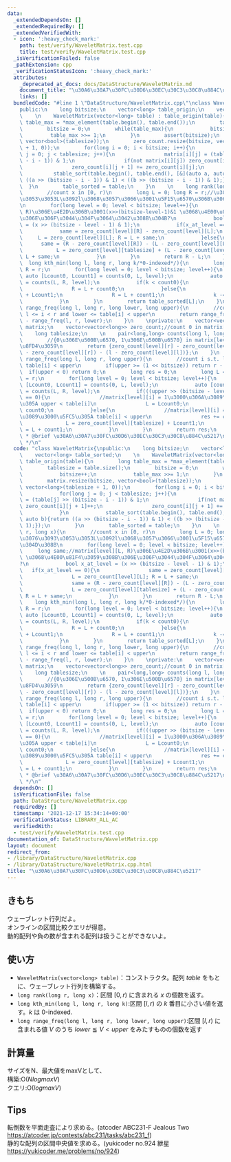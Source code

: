 ```yaml
---
data:
  _extendedDependsOn: []
  _extendedRequiredBy: []
  _extendedVerifiedWith:
  - icon: ':heavy_check_mark:'
    path: test/verify/WaveletMatrix.test.cpp
    title: test/verify/WaveletMatrix.test.cpp
  _isVerificationFailed: false
  _pathExtension: cpp
  _verificationStatusIcon: ':heavy_check_mark:'
  attributes:
    _deprecated_at_docs: docs/DataStructure/WaveletMatrix.md
    document_title: "\u30A6\u30A7\u30FC\u30D6\u30EC\u30C3\u30C8\u884C\u5217"
    links: []
  bundledCode: "#line 1 \"DataStructure/WaveletMatrix.cpp\"\nclass WaveletMatrix{\n\
    public:\n    long bitsize;\n    vector<long> table_origin;\n    vector<long> table_sorted;\n\
    \    \n    WaveletMatrix(vector<long> table) : table_origin(table){\n        long\
    \ table_max = *max_element(table.begin(), table.end());\n        tablesize = table.size();\n\
    \        bitsize = 0;\n        while(table_max){\n            bitsize++;\n   \
    \         table_max >>= 1;\n        }\n        assert(bitsize);\n        matrix.resize(bitsize,\
    \ vector<bool>(tablesize));\n        zero_count.resize(bitsize, vector<long>(tablesize\
    \ + 1, 0));\n        for(long i = 0; i < bitsize; i++){\n            for(long\
    \ j = 0; j < tablesize; j++){\n                matrix[i][j] = (table[j] >> (bitsize\
    \ - i - 1)) & 1;\n                if(not matrix[i][j]) zero_count[i][j + 1]++;\n\
    \                zero_count[i][j + 1] += zero_count[i][j];\n            }\n  \
    \          stable_sort(table.begin(), table.end(), [&](auto a, auto b){return\
    \ ((a >> (bitsize - i - 1)) & 1) < ((b >> (bitsize - i - 1)) & 1);});\n      \
    \  }\n        table_sorted = table;\n    }\n    \n    long rank(long r, long x){\n\
    \        //count x in [0, r)\n        long L = 0; long R = r;//\u305F\u3076\u3093\
    \u3053\u3053L\u3092l\u3068\u3057\u3066\u3001\u5F15\u6570\u306B\u3067\u304D\u308B\
    \n        for(long level = 0; level < bitsize; level++){\n            long same;//matrix[level][L,\
    \ R)\u306E\u4E2D\u306B\u3001(x>>(bitsize-level-1)&1 \u3068\u4E00\u81F4\u3059\u308B\
    \u306E\u306F\u3044\u304F\u3064\u3042\u308B\u304B?\n            bool x_at_level\
    \ = (x >> (bitsize - level - 1) & 1);\n            if(x_at_level == 0){\n    \
    \            same = zero_count[level][R] - zero_count[level][L];\n           \
    \     L = zero_count[level][L]; R = L + same;\n            }else{\n          \
    \      same = (R - zero_count[level][R]) - (L - zero_count[level][L]);\n     \
    \           L = zero_count[level][tablesize] + (L - zero_count[level][L]); R =\
    \ L + same;\n            }\n        }\n        return R - L;\n    }\n    \n  \
    \  long kth_min(long l, long r, long k/*0-indexed*/){\n        long L = l; long\
    \ R = r;\n        for(long level = 0; level < bitsize; level++){\n           \
    \ auto [Lcount0, Lcount1] = counts(0, L, level);\n            auto [count0, count1]\
    \ = counts(L, R, level);\n            if(k < count0){\n                L = Lcount0;\n\
    \                R = L + count0;\n            }else{\n                L = zero_count[level][tablesize]\
    \ + Lcount1;\n                R = L + count1;\n                k -= count0;\n\
    \            }\n        }\n        return table_sorted[L];\n    }\n    \n    long\
    \ range_freq(long l, long r, long lower, long upper){\n        //count i s.t.\
    \ l <= i < r and lower <= table[i] < upper\n        return range_freq(l, r, upper)\
    \ - range_freq(l, r, lower);\n    }\n    \nprivate:\n    vector<vector<bool>>\
    \ matrix;\n    vector<vector<long>> zero_count;//count 0 in matrix[i][0, r)\n\
    \    long tablesize;\n    \n    pair<long,long> counts(long l, long r, long level){\n\
    \        //{0\u306E\u500B\u6570, 1\u306E\u500B\u6570} in matrix[level][l, r)\u3092\
    \u8FD4\u3059\n        return {zero_count[level][r] - zero_count[level][l], (r\
    \ - zero_count[level][r]) - (l - zero_count[level][l])};\n    }\n    \n    long\
    \ range_freq(long l, long r, long upper){\n        //count i s.t. l <= i < r and\
    \ table[i] < upper\n        if(upper >= (1 << bitsize)) return r - l;\n      \
    \  if(upper < 0) return 0;\n        long res = 0;\n        long L = l; long R\
    \ = r;\n        for(long level = 0; level < bitsize; level++){\n            auto\
    \ [Lcount0, Lcount1] = counts(0, L, level);\n            auto [count0, count1]\
    \ = counts(L, R, level);\n            if(((upper >> (bitsize - level - 1)) & 1)\
    \ == 0){\n                //matrix[level][i] = 1\u3000\u306A\u3089\u3000\u5FC5\
    \u305A upper < table[i]\n                L = Lcount0;\n                R = L +\
    \ count0;\n            }else{\n                //matrix[level][i] = 0\u3000\u306A\
    \u3089\u3000\u5FC5\u305A table[i] < upper\n                res += count0;\n  \
    \              L = zero_count[level][tablesize] + Lcount1;\n                R\
    \ = L + count1;\n            }\n        }\n        return res;\n    }\n};\n/**\n\
    \ * @brief \u30A6\u30A7\u30FC\u30D6\u30EC\u30C3\u30C8\u884C\u5217\n * @docs docs/DataStructure/WaveletMatrix.md\n\
    \ */\n"
  code: "class WaveletMatrix{\npublic:\n    long bitsize;\n    vector<long> table_origin;\n\
    \    vector<long> table_sorted;\n    \n    WaveletMatrix(vector<long> table) :\
    \ table_origin(table){\n        long table_max = *max_element(table.begin(), table.end());\n\
    \        tablesize = table.size();\n        bitsize = 0;\n        while(table_max){\n\
    \            bitsize++;\n            table_max >>= 1;\n        }\n        assert(bitsize);\n\
    \        matrix.resize(bitsize, vector<bool>(tablesize));\n        zero_count.resize(bitsize,\
    \ vector<long>(tablesize + 1, 0));\n        for(long i = 0; i < bitsize; i++){\n\
    \            for(long j = 0; j < tablesize; j++){\n                matrix[i][j]\
    \ = (table[j] >> (bitsize - i - 1)) & 1;\n                if(not matrix[i][j])\
    \ zero_count[i][j + 1]++;\n                zero_count[i][j + 1] += zero_count[i][j];\n\
    \            }\n            stable_sort(table.begin(), table.end(), [&](auto a,\
    \ auto b){return ((a >> (bitsize - i - 1)) & 1) < ((b >> (bitsize - i - 1)) &\
    \ 1);});\n        }\n        table_sorted = table;\n    }\n    \n    long rank(long\
    \ r, long x){\n        //count x in [0, r)\n        long L = 0; long R = r;//\u305F\
    \u3076\u3093\u3053\u3053L\u3092l\u3068\u3057\u3066\u3001\u5F15\u6570\u306B\u3067\
    \u304D\u308B\n        for(long level = 0; level < bitsize; level++){\n       \
    \     long same;//matrix[level][L, R)\u306E\u4E2D\u306B\u3001(x>>(bitsize-level-1)&1\
    \ \u3068\u4E00\u81F4\u3059\u308B\u306E\u306F\u3044\u304F\u3064\u3042\u308B\u304B\
    ?\n            bool x_at_level = (x >> (bitsize - level - 1) & 1);\n         \
    \   if(x_at_level == 0){\n                same = zero_count[level][R] - zero_count[level][L];\n\
    \                L = zero_count[level][L]; R = L + same;\n            }else{\n\
    \                same = (R - zero_count[level][R]) - (L - zero_count[level][L]);\n\
    \                L = zero_count[level][tablesize] + (L - zero_count[level][L]);\
    \ R = L + same;\n            }\n        }\n        return R - L;\n    }\n    \n\
    \    long kth_min(long l, long r, long k/*0-indexed*/){\n        long L = l; long\
    \ R = r;\n        for(long level = 0; level < bitsize; level++){\n           \
    \ auto [Lcount0, Lcount1] = counts(0, L, level);\n            auto [count0, count1]\
    \ = counts(L, R, level);\n            if(k < count0){\n                L = Lcount0;\n\
    \                R = L + count0;\n            }else{\n                L = zero_count[level][tablesize]\
    \ + Lcount1;\n                R = L + count1;\n                k -= count0;\n\
    \            }\n        }\n        return table_sorted[L];\n    }\n    \n    long\
    \ range_freq(long l, long r, long lower, long upper){\n        //count i s.t.\
    \ l <= i < r and lower <= table[i] < upper\n        return range_freq(l, r, upper)\
    \ - range_freq(l, r, lower);\n    }\n    \nprivate:\n    vector<vector<bool>>\
    \ matrix;\n    vector<vector<long>> zero_count;//count 0 in matrix[i][0, r)\n\
    \    long tablesize;\n    \n    pair<long,long> counts(long l, long r, long level){\n\
    \        //{0\u306E\u500B\u6570, 1\u306E\u500B\u6570} in matrix[level][l, r)\u3092\
    \u8FD4\u3059\n        return {zero_count[level][r] - zero_count[level][l], (r\
    \ - zero_count[level][r]) - (l - zero_count[level][l])};\n    }\n    \n    long\
    \ range_freq(long l, long r, long upper){\n        //count i s.t. l <= i < r and\
    \ table[i] < upper\n        if(upper >= (1 << bitsize)) return r - l;\n      \
    \  if(upper < 0) return 0;\n        long res = 0;\n        long L = l; long R\
    \ = r;\n        for(long level = 0; level < bitsize; level++){\n            auto\
    \ [Lcount0, Lcount1] = counts(0, L, level);\n            auto [count0, count1]\
    \ = counts(L, R, level);\n            if(((upper >> (bitsize - level - 1)) & 1)\
    \ == 0){\n                //matrix[level][i] = 1\u3000\u306A\u3089\u3000\u5FC5\
    \u305A upper < table[i]\n                L = Lcount0;\n                R = L +\
    \ count0;\n            }else{\n                //matrix[level][i] = 0\u3000\u306A\
    \u3089\u3000\u5FC5\u305A table[i] < upper\n                res += count0;\n  \
    \              L = zero_count[level][tablesize] + Lcount1;\n                R\
    \ = L + count1;\n            }\n        }\n        return res;\n    }\n};\n/**\n\
    \ * @brief \u30A6\u30A7\u30FC\u30D6\u30EC\u30C3\u30C8\u884C\u5217\n * @docs docs/DataStructure/WaveletMatrix.md\n\
    \ */\n"
  dependsOn: []
  isVerificationFile: false
  path: DataStructure/WaveletMatrix.cpp
  requiredBy: []
  timestamp: '2021-12-17 15:34:14+09:00'
  verificationStatus: LIBRARY_ALL_AC
  verifiedWith:
  - test/verify/WaveletMatrix.test.cpp
documentation_of: DataStructure/WaveletMatrix.cpp
layout: document
redirect_from:
- /library/DataStructure/WaveletMatrix.cpp
- /library/DataStructure/WaveletMatrix.cpp.html
title: "\u30A6\u30A7\u30FC\u30D6\u30EC\u30C3\u30C8\u884C\u5217"
---
```

## きもち

ウェーブレット行列だよ。  
オンラインの区間比較クエリが得意。  
動的配列や負の数が含まれる配列は扱うことができないよ。  

## 使い方  
- `WaveletMatrix(vector<long> table)`：コンストラクタ。配列 $table$ をもとに、ウェーブレット行列を構築する。  
- `long rank(long r, long x)`：区間 $[0, r)$ に含まれる $x$ の個数を返す。  
- `long kth_min(long l, long r, long k)`:区間 $[l, r)$ の $k$ 番目に小さい値を返す。$k$ は 0-indexed. 　
- `long range_freq(long l, long r, long lower, long upper)`:区間 $[l, r)$ に含まれる値 $V$ のうち $lower ≦ V < upper$ をみたすものの個数を返す　　

## 計算量
サイズをN、最大値をmaxVとして、  
構築:$\mathrm{O}(NlogmaxV)$  
クエリ:$\mathrm{O}(logmaxV)$  

## Tips

転倒数を平面走査により求める。(atcoder ABC231-F Jealous Two https://atcoder.jp/contests/abc231/tasks/abc231_f)  
静的な配列の区間中央値を求める。(yukicoder no.924 紲星 https://yukicoder.me/problems/no/924)
